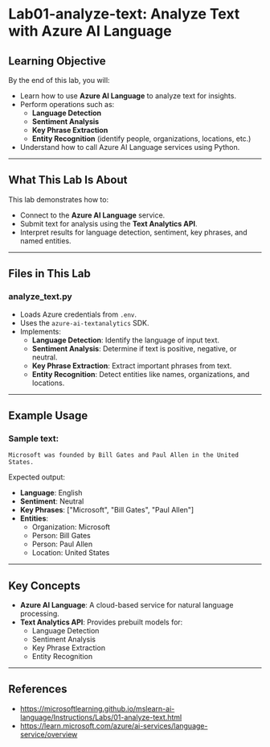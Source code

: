 # Lab01-analyze-text: Analyze Text with Azure AI Language


## Learning Objective
By the end of this lab, you will:
- Learn how to use **Azure AI Language** to analyze text for insights.
- Perform operations such as:
  - **Language Detection**
  - **Sentiment Analysis**
  - **Key Phrase Extraction**
  - **Entity Recognition** (identify people, organizations, locations, etc.)
- Understand how to call Azure AI Language services using Python.

---

## What This Lab Is About
This lab demonstrates how to:
- Connect to the **Azure AI Language** service.
- Submit text for analysis using the **Text Analytics API**.
- Interpret results for language detection, sentiment, key phrases, and named entities.

---

## Files in This Lab
### **analyze_text.py**
- Loads Azure credentials from `.env`.
- Uses the `azure-ai-textanalytics` SDK.
- Implements:
  - **Language Detection**: Identify the language of input text.
  - **Sentiment Analysis**: Determine if text is positive, negative, or neutral.
  - **Key Phrase Extraction**: Extract important phrases from text.
  - **Entity Recognition**: Detect entities like names, organizations, and locations.

---

## Example Usage
### Sample text:

```
Microsoft was founded by Bill Gates and Paul Allen in the United States.
```
Expected output:
- **Language**: English
- **Sentiment**: Neutral
- **Key Phrases**: ["Microsoft", "Bill Gates", "Paul Allen"]
- **Entities**:
  - Organization: Microsoft
  - Person: Bill Gates
  - Person: Paul Allen
  - Location: United States

---
## Key Concepts
- **Azure AI Language**: A cloud-based service for natural language processing.
- **Text Analytics API**: Provides prebuilt models for:
  - Language Detection
  - Sentiment Analysis
  - Key Phrase Extraction
  - Entity Recognition

---

## References
- https://microsoftlearning.github.io/mslearn-ai-language/Instructions/Labs/01-analyze-text.html
- https://learn.microsoft.com/azure/ai-services/language-service/overview
  